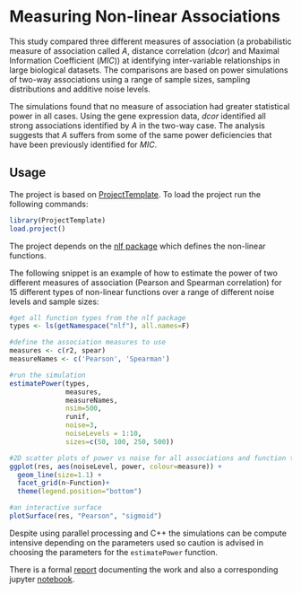 Measuring Non-linear Associations
=================================

This study compared three different measures of association (a probabilistic measure of association called *A*, distance correlation (*dcor*) and Maximal Information Coefficient (*MIC*)) at identifying inter-variable relationships in large biological datasets. The comparisons are based on power simulations of two-way associations using a range of sample sizes, sampling distributions and additive noise levels.

The simulations found that no measure of association had greater statistical power in all cases. Using the gene expression data, *dcor* identified all strong associations identified by *A* in the two-way case. The analysis suggests that $A$ suffers from some of the same power deficiencies that have been previously identified for *MIC*.

Usage
-----

The project is based on [ProjectTemplate](http://projecttemplate.net/index.html). To load the project run the following commands:

```R
library(ProjectTemplate)
load.project()
```

The project depends on the [nlf package](https://github.com/fjro/nlf) which defines the non-linear functions.

The following snippet is an example of how to estimate the power of two different measures of association (Pearson and Spearman correlation) for 15 different types of non-linear functions over a range of different noise levels and sample sizes:

```R
#get all function types from the nlf package
types <- ls(getNamespace("nlf"), all.names=F)

#define the association measures to use
measures <- c(r2, spear)
measureNames <- c('Pearson', 'Spearman')

#run the simulation
estimatePower(types,
              measures,
              measureNames,
              nsim=500,
              runif,
              noise=3,
              noiseLevels = 1:10,
              sizes=c(50, 100, 250, 500))

#2D scatter plots of power vs noise for all associations and function types
ggplot(res, aes(noiseLevel, power, colour=measure)) +
  geom_line(size=1.1) +
  facet_grid(n~Function)+
  theme(legend.position="bottom")

#an interactive surface
plotSurface(res, "Pearson", "sigmoid")
```

Despite using parallel processing and C++ the simulations can be compute intensive depending on the parameters used so caution is advised in choosing the parameters for the `estimatePower` function.

There is a formal [report](reports/mnla.pdf) documenting the work and also a corresponding jupyter [notebook](notebooks/mnla.ipynb).

